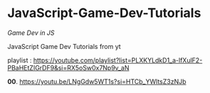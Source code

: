 # JavaScript-Game-Dev-Tutorials
<i>Game Dev in JS</i>


JavaScript Game Dev Tutorials from yt

 playlist : https://youtube.com/playlist?list=PLXKYLdkD1_a-lfXulF2-PBaHEtZIGrDF9&si=RX5oSw0x7Np9v_aN


 <b>00</b>. https://youtu.be/LNgGdw5WT1s?si=HTCb_YWltsZ3zNJb
